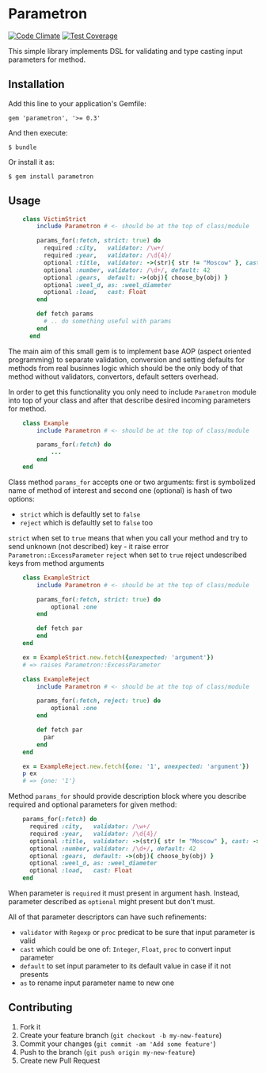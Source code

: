 # Parametron

[![Code Climate](https://codeclimate.com/github/svenyurgensson/parametron/badges/gpa.svg)](https://codeclimate.com/github/svenyurgensson/parametron)
[![Test Coverage](https://codeclimate.com/github/svenyurgensson/parametron/badges/coverage.svg)](https://codeclimate.com/github/svenyurgensson/parametron/coverage)

This simple library implements DSL for validating and type casting input parameters for method.

## Installation

Add this line to your application's Gemfile:

    gem 'parametron', '>= 0.3'

And then execute:

    $ bundle

Or install it as:

    $ gem install parametron

## Usage

```ruby
    class VictimStrict
        include Parametron # <- should be at the top of class/module

        params_for(:fetch, strict: true) do
          required :city,   validator: /\w+/
          required :year,   validator: /\d{4}/
          optional :title,  validator: ->(str){ str != "Moscow" }, cast: ->(str){ str.upase }
          optional :number, validator: /\d+/, default: 42
          optional :gears,  default: ->(obj){ choose_by(obj) }
          optional :weel_d, as: :weel_diameter
          optional :load,   cast: Float
        end

        def fetch params
          # .. do something useful with params
        end
      end
```

The main aim of this small gem is to implement base AOP (aspect oriented programming) to separate validation, conversion and setting defaults for methods from real businnes logic which should be the only body of that method without validators, convertors, default setters overhead.

In order to get this functionality you only need to include `Parametron` module into top of your class and after that describe desired incoming parameters for method.

```ruby
    class Example
        include Parametron # <- should be at the top of class/module

        params_for(:fetch) do
            ...
        end
    end
```

Class method `params_for` accepts one or two arguments: first is symbolized name of method of interest and second one (optional) is hash of two options:

* `strict` which is defaultly set to `false`
* `reject` which is defaultly set to `false` too

`strict` when set to `true` means that when you call your method and try to send unknown (not described) key - it raise error `Parametron::ExcessParameter`
`reject` when set to `true` reject undescribed keys from method arguments

```ruby
    class ExampleStrict
        include Parametron # <- should be at the top of class/module

        params_for(:fetch, strict: true) do
            optional :one
        end

        def fetch par
        end
    end

    ex = ExampleStrict.new.fetch({unexpected: 'argument'})
    # => raises Parametron::ExcessParameter
```

```ruby
    class ExampleReject
        include Parametron # <- should be at the top of class/module

        params_for(:fetch, reject: true) do
            optional :one
        end

        def fetch par
          par
        end
    end

    ex = ExampleReject.new.fetch({one: '1', unexpected: 'argument'})
    p ex
    # => {one: '1'}
```

Method `params_for` should provide description block where you describe required and optional parameters for given method:

```ruby
    params_for(:fetch) do
      required :city,   validator: /\w+/
      required :year,   validator: /\d{4}/
      optional :title,  validator: ->(str){ str != "Moscow" }, cast: ->(str){ str.upase }
      optional :number, validator: /\d+/, default: 42
      optional :gears,  default: ->(obj){ choose_by(obj) }
      optional :weel_d, as: :weel_diameter
      optional :load,   cast: Float
    end
```

When parameter is `required` it must present in argument hash.
Instead, parameter described as `optional` might present but don't must.

All of that parameter descriptors can have such refinements:

* `validator` with `Regexp` or `proc` predicat to be sure that input parameter is valid
* `cast` which could be one of: `Integer`, `Float`, `proc` to convert input parameter
* `default` to set input parameter to its default value in case if it not presents
* `as` to rename input parameter name to new one






## Contributing

1. Fork it
2. Create your feature branch (`git checkout -b my-new-feature`)
3. Commit your changes (`git commit -am 'Add some feature'`)
4. Push to the branch (`git push origin my-new-feature`)
5. Create new Pull Request
